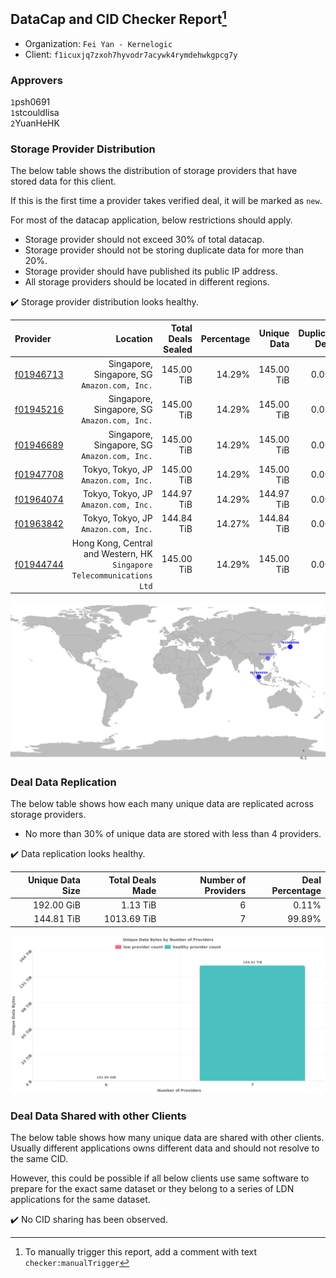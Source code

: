 ## DataCap and CID Checker Report[^1]
 - Organization: `Fei Yan - Kernelogic`
 - Client: `f1icuxjq7zxoh7hyvodr7acywk4rymdehwkgpcg7y`
### Approvers
`1`psh0691<br/>`1`stcouldlisa<br/>`2`YuanHeHK

### Storage Provider Distribution
The below table shows the distribution of storage providers that have stored data for this client.

If this is the first time a provider takes verified deal, it will be marked as `new`.

For most of the datacap application, below restrictions should apply.
 - Storage provider should not exceed 30% of total datacap.
 - Storage provider should not be storing duplicate data for more than 20%.
 - Storage provider should have published its public IP address.
 - All storage providers should be located in different regions.

✔️ Storage provider distribution looks healthy.

| Provider                                              |                                                                  Location | Total Deals Sealed | Percentage | Unique Data | Duplicate Deals |
| :---------------------------------------------------- | ------------------------------------------------------------------------: | -----------------: | ---------: | ----------: | --------------: |
| [f01946713](https://filfox.info/en/address/f01946713) |                           Singapore, Singapore, SG<br/>`Amazon.com, Inc.` |         145.00 TiB |     14.29% |  145.00 TiB |           0.00% |
| [f01945216](https://filfox.info/en/address/f01945216) |                           Singapore, Singapore, SG<br/>`Amazon.com, Inc.` |         145.00 TiB |     14.29% |  145.00 TiB |           0.00% |
| [f01946689](https://filfox.info/en/address/f01946689) |                           Singapore, Singapore, SG<br/>`Amazon.com, Inc.` |         145.00 TiB |     14.29% |  145.00 TiB |           0.00% |
| [f01947708](https://filfox.info/en/address/f01947708) |                                   Tokyo, Tokyo, JP<br/>`Amazon.com, Inc.` |         145.00 TiB |     14.29% |  145.00 TiB |           0.00% |
| [f01964074](https://filfox.info/en/address/f01964074) |                                   Tokyo, Tokyo, JP<br/>`Amazon.com, Inc.` |         144.97 TiB |     14.29% |  144.97 TiB |           0.00% |
| [f01963842](https://filfox.info/en/address/f01963842) |                                   Tokyo, Tokyo, JP<br/>`Amazon.com, Inc.` |         144.84 TiB |     14.27% |  144.84 TiB |           0.00% |
| [f01944744](https://filfox.info/en/address/f01944744) | Hong Kong, Central and Western, HK<br/>`Singapore Telecommunications Ltd` |         145.00 TiB |     14.29% |  145.00 TiB |           0.00% |

![Provider Distribution](https://raw.githubusercontent.com/data-preservation-programs/filplus-checker-assets/main/filecoin-project/filecoin-plus-large-datasets/issues/1352/1672729510686.png)
### Deal Data Replication
The below table shows how each many unique data are replicated across storage providers.
- No more than 30% of unique data are stored with less than 4 providers.

✔️ Data replication looks healthy.

| Unique Data Size | Total Deals Made | Number of Providers | Deal Percentage |
| ---------------: | ---------------: | ------------------: | --------------: |
|       192.00 GiB |         1.13 TiB |                   6 |           0.11% |
|       144.81 TiB |      1013.69 TiB |                   7 |          99.89% |

![Replication Distribution](https://raw.githubusercontent.com/data-preservation-programs/filplus-checker-assets/main/filecoin-project/filecoin-plus-large-datasets/issues/1352/1672729513750.png)
### Deal Data Shared with other Clients
The below table shows how many unique data are shared with other clients.
Usually different applications owns different data and should not resolve to the same CID.

However, this could be possible if all below clients use same software to prepare for the exact same dataset or they belong to a series of LDN applications for the same dataset.

✔️ No CID sharing has been observed.

[^1]: To manually trigger this report, add a comment with text `checker:manualTrigger`
